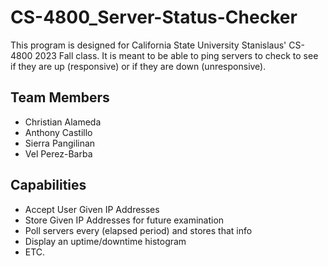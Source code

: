 # CS-4800_Server-Status-Checker
This program is designed for California State University Stanislaus' CS-4800 2023 Fall class. It is meant to be able to ping servers to check to see if they are up (responsive) or if they are down (unresponsive).

## Team Members
- Christian Alameda
- Anthony Castillo
- Sierra Pangilinan
- Vel Perez-Barba

## Capabilities
- Accept User Given IP Addresses
- Store Given IP Addresses for future examination
- Poll servers every (elapsed period) and stores that info
- Display an uptime/downtime histogram
- ETC.
